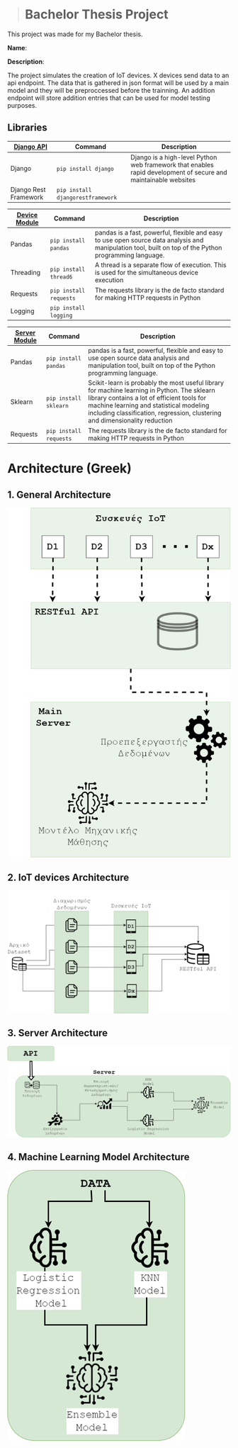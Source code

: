 ># Bachelor Thesis Project

This project was made for my Bachelor thesis.

**Name**: 

**Description**:



The project simulates the creation of IoT devices. 
X devices send data to an api endpoint. The data that is gathered in json format will be used by a main model and they will be preproccessed before the trainning.
An addition endpoint will store addition entries that can be used 
for model testing purposes.




## Libraries

| [Django API](https://github.com/johnt1838/bachelor-thesis/tree/main/API/dataApi) | Command | Description |
| ----------- | ----------- | ----------- |
| Django | ```pip install django``` | Django is a high-level Python web framework that enables rapid development of secure and maintainable websites |
| Django Rest Framework | ```pip install djangorestframework``` |


| [Device Module](https://github.com/johnt1838/bachelor-thesis/tree/main/IOT_DEVICESTOAPI_SIM) | Command | Description |
| ----------- | ----------- |----------- |
| Pandas  | ```pip install pandas``` | pandas is a fast, powerful, flexible and easy to use open source data analysis and manipulation tool, built on top of the Python programming language.|
| Threading | ```pip install thread6``` | A thread is a separate flow of execution. This is used for the simultaneous device execution|
| Requests | ```pip install requests``` | The requests library is the de facto standard for making HTTP requests in Python|
| Logging | ```pip install logging``` | |



| [Server Module](https://github.com/johnt1838/bachelor-thesis/tree/main/SERVER_MODEL_ML) | Command | Description |
| ----------- | ----------- |-----------|
| Pandas  | ```pip install pandas``` | pandas is a fast, powerful, flexible and easy to use open source data analysis and manipulation tool, built on top of the Python programming language.|
| Sklearn  | ```pip install sklearn``` | Scikit-learn is probably the most useful library for machine learning in Python. The sklearn library contains a lot of efficient tools for machine learning and statistical modeling including classification, regression, clustering and dimensionality reduction| 
| Requests | ```pip install requests``` |The requests library is the de facto standard for making HTTP requests in Python | 

# Architecture (Greek)
## 1. General Architecture 
![General Architecture Image](/architecture/general_architecure_diagram_thesis.drawio.png)

## 2. IoT devices Architecture 
![IoT devices Architecture ](/architecture/IOTtier_pp.drawio.png)

## 3. Server Architecture 
![Server Architecture](/architecture/eksipiretitisServerPP.drawio.png)

## 4. Machine Learning Model Architecture
![Machine Learning Model Architecture](/architecture/ML%20MODELS.drawio.png)


